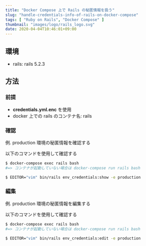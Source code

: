 ```yaml
---
title: "Docker Compose 上で Rails の秘匿情報を扱う"
slug: "handle-credentials-info-of-rails-on-docker-compose"
tags: [ "Ruby on Rails", "Docker Compose" ]
thumbnail: "images/logo/rails_logo.svg"
date: 2020-04-04T10:46:01+09:00
---
```


## 環境

* rails: rails 5.2.3

## 方法

### 前提

* **credentials.yml.enc** を使用
* docker 上での rails のコンテナ名: rails

### 確認

例. production 環境の秘匿情報を確認する

以下のコマンドを使用して確認する

```bash
$ docker-compose exec rails bash
#=> コンテナが起動していない場合は docker-compose run rails bash

$ EDITOR="vim" bin/rails env_credentials:show -e production
```

### 編集

例. production 環境の秘匿情報を編集する

以下のコマンドを使用して確認する

```bash
$ docker-compose exec rails bash
#=> コンテナが起動していない場合は docker-compose run rails bash

$ EDITOR="vim" bin/rails env_credentials:edit -e production
```
